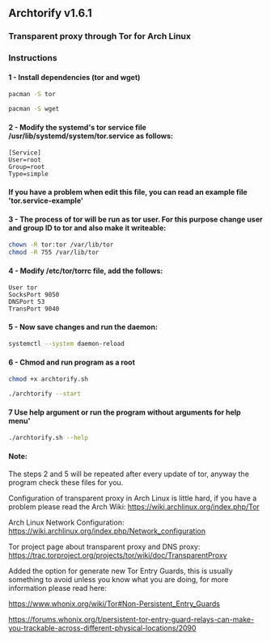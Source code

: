 ## Archtorify v1.6.1

### Transparent proxy through Tor for Arch Linux


### Instructions

#### 1 - Install dependencies (tor and wget)
```bash
pacman -S tor 

pacman -S wget
```

#### 2 - Modify the systemd's tor service file /usr/lib/systemd/system/tor.service as follows:
```
[Service]
User=root
Group=root
Type=simple
```

#### If you have a problem when edit this file, you can read an example file 'tor.service-example'


#### 3 - The process of tor will be run as tor user. For this purpose change user and group ID to tor and also make it writeable: 
```bash
chown -R tor:tor /var/lib/tor
chmod -R 755 /var/lib/tor
```

#### 4 - Modify /etc/tor/torrc file, add the follows:
```
User tor
SocksPort 9050
DNSPort 53
TransPort 9040
````

#### 5 - Now save changes and run the daemon:
```bash
systemctl --system daemon-reload
```

#### 6 - Chmod and run program as a root 
```bash
chmod +x archtorify.sh

./archtorify --start
```

#### 7 Use help argument or run the program without arguments for help menu'
```bash
./archtorify.sh --help
```



#### Note:

The steps 2 and 5 will be repeated after every update of tor, anyway the program check these files for you.

Configuration of transparent proxy in Arch Linux is little hard, if you have a problem please read the Arch Wiki: https://wiki.archlinux.org/index.php/Tor

Arch Linux Network Configuration: https://wiki.archlinux.org/index.php/Network_configuration

Tor project page about transparent proxy and DNS proxy: https://trac.torproject.org/projects/tor/wiki/doc/TransparentProxy

Added the option for generate new Tor Entry Guards, this is usually something to avoid unless you know what you are doing, for more information please read here: 

https://www.whonix.org/wiki/Tor#Non-Persistent_Entry_Guards 

https://forums.whonix.org/t/persistent-tor-entry-guard-relays-can-make-you-trackable-across-different-physical-locations/2090







